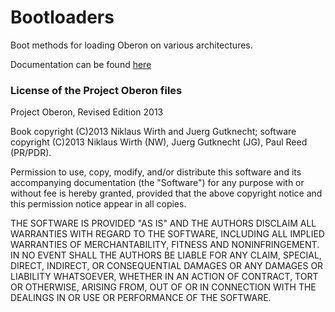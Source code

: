 # Bootloaders
Boot methods for loading Oberon on various architectures.

Documentation can be found [here](https://github.com/io-core/doc/tree/main/core/Bootloaders)

### License of the Project Oberon files

Project Oberon, Revised Edition 2013

Book copyright (C)2013 Niklaus Wirth and Juerg Gutknecht;
software copyright (C)2013 Niklaus Wirth (NW), Juerg Gutknecht (JG), Paul
Reed (PR/PDR).

Permission to use, copy, modify, and/or distribute this software and its
accompanying documentation (the "Software") for any purpose with or
without fee is hereby granted, provided that the above copyright notice
and this permission notice appear in all copies.

THE SOFTWARE IS PROVIDED "AS IS" AND THE AUTHORS DISCLAIM ALL WARRANTIES
WITH REGARD TO THE SOFTWARE, INCLUDING ALL IMPLIED WARRANTIES OF
MERCHANTABILITY, FITNESS AND NONINFRINGEMENT.  IN NO EVENT SHALL THE
AUTHORS BE LIABLE FOR ANY CLAIM, SPECIAL, DIRECT, INDIRECT, OR
CONSEQUENTIAL DAMAGES OR ANY DAMAGES OR LIABILITY WHATSOEVER, WHETHER IN
AN ACTION OF CONTRACT, TORT OR OTHERWISE, ARISING FROM, OUT OF OR IN
CONNECTION WITH THE DEALINGS IN OR USE OR PERFORMANCE OF THE SOFTWARE.


